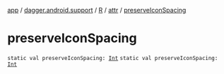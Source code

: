 [app](../../../index.md) / [dagger.android.support](../../index.md) / [R](../index.md) / [attr](index.md) / [preserveIconSpacing](./preserve-icon-spacing.md)

# preserveIconSpacing

`static val preserveIconSpacing: `[`Int`](https://kotlinlang.org/api/latest/jvm/stdlib/kotlin/-int/index.html)
`static val preserveIconSpacing: `[`Int`](https://kotlinlang.org/api/latest/jvm/stdlib/kotlin/-int/index.html)